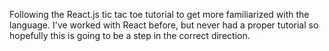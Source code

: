 Following the React.js tic tac toe tutorial to get more familiarized with the language. I've worked with React before, but never had a
proper tutorial so hopefully this is going to be a step in the correct direction. 

